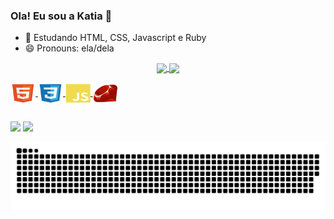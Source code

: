 ### Ola! Eu sou a Katia 👋


- 🌱 Estudando HTML, CSS, Javascript e Ruby
- 😄 Pronouns: ela/dela

<div align="center">
  <a href="https://github.com/katiarodrigues">
  <img align="center"  height="180em" src="https://github-readme-stats.vercel.app/api?username=katiarodrigues&show_icons=true&theme=highcontrast&include_all_commits=true&count_private=true"/>
    
  <img align="center" height="180em" src="https://github-readme-stats.vercel.app/api/top-langs/?username=katiarodrigues&layout=compact&langs_count=7&theme=highcontrast"/>
</div>
  
  <div style="display: inline_block"><br>
  <img align="center" alt="katia-HTML" height="30" width="40" src="https://raw.githubusercontent.com/devicons/devicon/master/icons/html5/html5-original.svg">
  <img align="center" alt="katia-CSS" height="30" width="40" src="https://raw.githubusercontent.com/devicons/devicon/master/icons/css3/css3-original.svg">
  <img align="center" alt="katia-Js" height="30" width="40" src="https://raw.githubusercontent.com/devicons/devicon/master/icons/javascript/javascript-plain.svg">
  <img align="center" alt="katia-ruby" height="30" width="40" src="https://raw.githubusercontent.com/devicons/devicon/master/icons/ruby/ruby-original.svg">
    
   ##
    
   <a href="https://www.linkedin.com/in/katia-rodrigues-69034821b/" target="_blank"><img src="https://img.shields.io/badge/-LinkedIn-%230077B5?style=for-the-badge&logo=linkedin&logoColor=white" target="_blank"></a> 
     <a href = "mailto:krodrigues.quimica@gmail.com"><img src="https://img.shields.io/badge/-Gmail-%23333?style=for-the-badge&logo=gmail&logoColor=red" target="_blank"></a>
    
   ![Snake animation](https://github.com/katiarodrigues/katiarodrigues/blob/output/github-contribution-grid-snake.svg)
    

    
  
